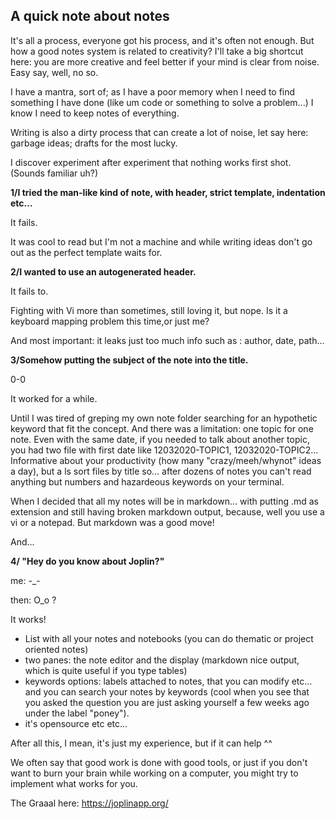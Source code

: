 ## A quick note about notes

It's all a process, everyone got his process, and it's often not enough. But how a good notes system is related to creativity?
I'll take a big shortcut here: you are more creative and feel better if your mind is clear from noise.
Easy say, well, no so.

I have a mantra, sort of; as I have a poor memory when I need to find something I have done (like um code or something to solve a problem...) I know I need to keep notes of everything.

Writing is also a dirty process that can create a lot of noise, let say here: garbage ideas; drafts for the most lucky.


I discover experiment after experiment that nothing works first shot. (Sounds familiar uh?)

**1/I tried the man-like kind of note, with header, strict template, indentation etc...**

  It fails.
  
It was cool to read but I'm not a machine and while writing ideas don't go out as the perfect template waits for.

**2/I wanted to use an autogenerated header.**

  It fails to.
  
Fighting with Vi more than sometimes, still loving it, but nope. Is it a keyboard mapping problem this time,or just me?

And most important: it leaks just too much info such as : author, date, path...


**3/Somehow putting the subject of the note into the title.**

  0-0
  
  It worked for a while.
  
  Until I was tired of greping my own note folder searching for an hypothetic keyword that fit the concept. And there was a limitation: one topic for one note. Even with the same date, if you needed to talk about another topic, you had two file with first date like 12032020-TOPIC1, 12032020-TOPIC2... Informative about your productivity (how many "crazy/meeh/whynot" ideas a day), but a ls sort files by title so... after dozens of notes you can't read anything but numbers and hazardeous keywords on your terminal.
  
  When I decided that all my notes will be in markdown... with putting .md as extension and still having broken markdown output, because, well you use a vi or a notepad. But markdown was a good move!
  
  And...
  
**4/ "Hey do  you know about Joplin?"**

me: -_- 

then: O_o ?


  It works!
  
  - List with all your notes and notebooks (you can do thematic or project oriented notes)
  - two panes: the note editor and the display (markdown nice output, which is quite useful if you type tables)
  - keywords options: labels attached to notes, that you can modify etc... and you can search your notes by keywords (cool when you see that you asked the question you are just asking yourself a few weeks ago under the label "poney").
  - it's opensource etc etc... 
  
  
  After all this, I mean, it's just my experience, but if it can help ^^ 
  
  
  We often say that good work is done with good tools, or just if you don't want to burn your brain while working on a computer, you might try to implement what works for you.
  
  
  The Graaal here:  https://joplinapp.org/
  
  
